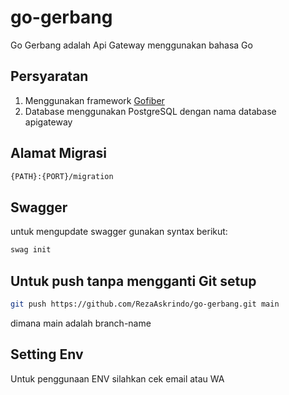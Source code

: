 
# go-gerbang

Go Gerbang adalah Api Gateway menggunakan bahasa Go

## Persyaratan

1. Menggunakan framework [Gofiber](https://gofiber.io)
2. Database menggunakan PostgreSQL dengan nama database apigateway

## Alamat Migrasi

```bash
{PATH}:{PORT}/migration
```

## Swagger

untuk mengupdate swagger gunakan syntax berikut:
```bash
swag init
```

## Untuk push tanpa mengganti Git setup
```bash
git push https://github.com/RezaAskrindo/go-gerbang.git main
```
dimana main adalah branch-name

## Setting Env
Untuk penggunaan ENV silahkan cek email atau WA
